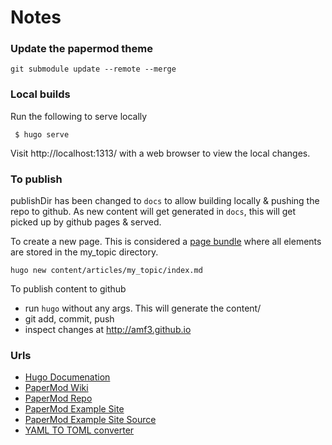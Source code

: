 # Notes

### Update the papermod theme

```
git submodule update --remote --merge
```

### Local builds

Run the following to serve locally
```
 $ hugo serve
```

Visit http://localhost:1313/ with a web browser to view the local changes.

### To publish

publishDir has been changed to `docs` to allow building locally & pushing the repo to github.  As 
new content will get generated in `docs`, this will get picked up by github pages & served.  

To create a new page.  This is considered a [page bundle](https://gohugo.io/content-management/page-bundles/) 
where all elements are stored in the my_topic directory.

```
hugo new content/articles/my_topic/index.md
```

To publish content to github 

* run `hugo` without any args.  This will generate the content/
* git add, commit, push
* inspect changes at http://amf3.github.io

### Urls

* [Hugo Documenation](https://gohugo.io/documentation/)
* [PaperMod Wiki](https://github.com/adityatelange/hugo-PaperMod/wiki)
* [PaperMod Repo](https://github.com/adityatelange/hugo-PaperMod)
* [PaperMod Example Site](https://github.com/adityatelange/hugo-PaperMod/tree/exampleSite)
* [PaperMod Example Site Source](https://github.com/adityatelange/hugo-PaperMod/tree/exampleSite)
* [YAML TO TOML converter](https://transform.tools/yaml-to-toml)
 